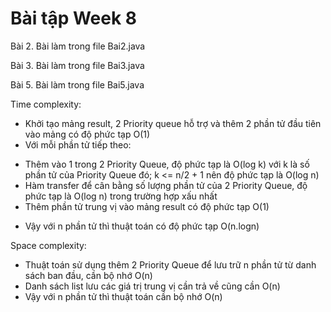 # Bài tập Week 8

Bài 2. Bài làm trong file Bai2.java

Bài 3. Bài làm trong file Bai3.java

Bài 5. Bài làm trong file Bai5.java

Time complexity:
- Khởi tạo mảng result, 2 Priority queue hỗ trợ và thêm 2 phần tử đầu tiên vào mảng có độ phức tạp O(1)
- Với mỗi phần tử tiếp theo:
+ Thêm vào 1 trong 2 Priority Queue, độ phức tạp là O(log k) với k là số phần tử của Priority Queue đó; k <= n/2 + 1 nên độ phức tạp là O(log n)
+ Hàm transfer để cân bằng số lượng phần tử của 2 Priority Queue, độ phức tạp là O(log n) trong trường hợp xấu nhất
+ Thêm phần tử trung vị vào mảng result có độ phức tạp O(1)
- Vậy với n phần tử thì thuật toán có độ phức tạp O(n.logn)

Space complexity:
- Thuật toán sử dụng thêm 2 Priority Queue để lưu trữ n phần tử từ danh sách ban đầu, cần bộ nhớ O(n)
- Danh sách list lưu các giá trị trung vị cần trả về cũng cần O(n)
- Vậy với n phần tử thì thuật toán cần bộ nhớ O(n)